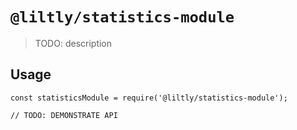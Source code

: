 # `@liltly/statistics-module`

> TODO: description

## Usage

```
const statisticsModule = require('@liltly/statistics-module');

// TODO: DEMONSTRATE API
```
